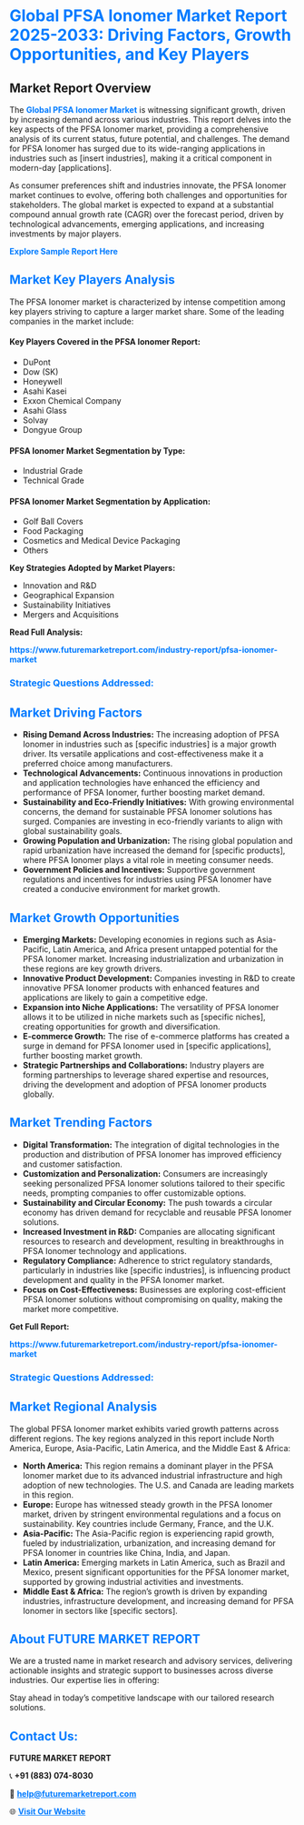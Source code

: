 <h1 style="color: #007BFF;">Global PFSA Ionomer Market Report 2025-2033: Driving Factors, Growth Opportunities, and Key Players</h1>

<section id="overview">
<h2>Market Report Overview</h2>
<p>The <a href="https://www.futuremarketreport.com/industry-report/pfsa-ionomer-market" style="color: #007BFF; text-decoration: none;"><strong>Global PFSA Ionomer Market</strong></a> is witnessing significant growth, driven by increasing demand across various industries. This report delves into the key aspects of the PFSA Ionomer market, providing a comprehensive analysis of its current status, future potential, and challenges. The demand for PFSA Ionomer has surged due to its wide-ranging applications in industries such as [insert industries], making it a critical component in modern-day [applications].</p>
<p>As consumer preferences shift and industries innovate, the PFSA Ionomer market continues to evolve, offering both challenges and opportunities for stakeholders. The global market is expected to expand at a substantial compound annual growth rate (CAGR) over the forecast period, driven by technological advancements, emerging applications, and increasing investments by major players.</p>
</section>

<section id="overview">
<p><a href="https://www.futuremarketreport.com/request-sample/reportId=89714" style="color: #007BFF; text-decoration: none;"><strong>Explore Sample Report Here</strong></a></p>
</section>

<section id="key-players">
<h2 style="color: #007BFF;">Market Key Players Analysis</h2>
<p>The PFSA Ionomer market is characterized by intense competition among key players striving to capture a larger market share. Some of the leading companies in the market include:</p>
<h4>Key Players Covered in the PFSA Ionomer Report:</h4>
<ul><li>DuPont</li><li>Dow (SK)</li><li>Honeywell</li><li>Asahi Kasei</li><li>Exxon Chemical Company</li><li>Asahi Glass</li><li>Solvay</li><li>Dongyue Group</li></ul>
<h4>PFSA Ionomer Market Segmentation by Type:</h4>
<ul><li>Industrial Grade</li><li>Technical Grade</li></ul>

<h4>PFSA Ionomer Market Segmentation by Application:</h4>
<ul><li>Golf Ball Covers</li><li>Food Packaging</li><li>Cosmetics and Medical Device Packaging</li><li>Others</li></ul>
<p><strong>Key Strategies Adopted by Market Players:</strong></p>
<ul>
<li>Innovation and R&D</li>
<li>Geographical Expansion</li>
<li>Sustainability Initiatives</li>
<li>Mergers and Acquisitions</li>
</ul>
</section>

<section>
<p><strong>Read Full Analysis: </strong></p><a href="https://www.futuremarketreport.com/industry-report/pfsa-ionomer-market" style="color: #007BFF; text-decoration: none;"><strong>https://www.futuremarketreport.com/industry-report/pfsa-ionomer-market</strong></a>
<h3 style="color: #007BFF;">Strategic Questions Addressed:</h3>
</section>

<section id="driving-factors">
<h2 style="color: #007BFF;">Market Driving Factors</h2>
<ul>
<li><strong>Rising Demand Across Industries:</strong> The increasing adoption of PFSA Ionomer in industries such as [specific industries] is a major growth driver. Its versatile applications and cost-effectiveness make it a preferred choice among manufacturers.</li>
<li><strong>Technological Advancements:</strong> Continuous innovations in production and application technologies have enhanced the efficiency and performance of PFSA Ionomer, further boosting market demand.</li>
<li><strong>Sustainability and Eco-Friendly Initiatives:</strong> With growing environmental concerns, the demand for sustainable PFSA Ionomer solutions has surged. Companies are investing in eco-friendly variants to align with global sustainability goals.</li>
<li><strong>Growing Population and Urbanization:</strong> The rising global population and rapid urbanization have increased the demand for [specific products], where PFSA Ionomer plays a vital role in meeting consumer needs.</li>
<li><strong>Government Policies and Incentives:</strong> Supportive government regulations and incentives for industries using PFSA Ionomer have created a conducive environment for market growth.</li>
</ul>
</section>

<section id="growth-opportunities">
<h2 style="color: #007BFF;">Market Growth Opportunities</h2>
<ul>
<li><strong>Emerging Markets:</strong> Developing economies in regions such as Asia-Pacific, Latin America, and Africa present untapped potential for the PFSA Ionomer market. Increasing industrialization and urbanization in these regions are key growth drivers.</li>
<li><strong>Innovative Product Development:</strong> Companies investing in R&D to create innovative PFSA Ionomer products with enhanced features and applications are likely to gain a competitive edge.</li>
<li><strong>Expansion into Niche Applications:</strong> The versatility of PFSA Ionomer allows it to be utilized in niche markets such as [specific niches], creating opportunities for growth and diversification.</li>
<li><strong>E-commerce Growth:</strong> The rise of e-commerce platforms has created a surge in demand for PFSA Ionomer used in [specific applications], further boosting market growth.</li>
<li><strong>Strategic Partnerships and Collaborations:</strong> Industry players are forming partnerships to leverage shared expertise and resources, driving the development and adoption of PFSA Ionomer products globally.</li>
</ul>
</section>

<section id="trending-factors">
<h2 style="color: #007BFF;">Market Trending Factors</h2>
<ul>
<li><strong>Digital Transformation:</strong> The integration of digital technologies in the production and distribution of PFSA Ionomer has improved efficiency and customer satisfaction.</li>
<li><strong>Customization and Personalization:</strong> Consumers are increasingly seeking personalized PFSA Ionomer solutions tailored to their specific needs, prompting companies to offer customizable options.</li>
<li><strong>Sustainability and Circular Economy:</strong> The push towards a circular economy has driven demand for recyclable and reusable PFSA Ionomer solutions.</li>
<li><strong>Increased Investment in R&D:</strong> Companies are allocating significant resources to research and development, resulting in breakthroughs in PFSA Ionomer technology and applications.</li>
<li><strong>Regulatory Compliance:</strong> Adherence to strict regulatory standards, particularly in industries like [specific industries], is influencing product development and quality in the PFSA Ionomer market.</li>
<li><strong>Focus on Cost-Effectiveness:</strong> Businesses are exploring cost-efficient PFSA Ionomer solutions without compromising on quality, making the market more competitive.</li>
</ul>
</section>

<section>
<p><strong>Get Full Report: </strong></p><a href="https://www.futuremarketreport.com/industry-report/pfsa-ionomer-market" style="color: #007BFF; text-decoration: none;"><strong>https://www.futuremarketreport.com/industry-report/pfsa-ionomer-market</strong></a>
<h3 style="color: #007BFF;">Strategic Questions Addressed:</h3>
</section>


<section id="regional-analysis">
<h2 style="color: #007BFF;">Market Regional Analysis</h2>
<p>The global PFSA Ionomer market exhibits varied growth patterns across different regions. The key regions analyzed in this report include North America, Europe, Asia-Pacific, Latin America, and the Middle East & Africa:</p>
<ul>
<li><strong>North America:</strong> This region remains a dominant player in the PFSA Ionomer market due to its advanced industrial infrastructure and high adoption of new technologies. The U.S. and Canada are leading markets in this region.</li>
<li><strong>Europe:</strong> Europe has witnessed steady growth in the PFSA Ionomer market, driven by stringent environmental regulations and a focus on sustainability. Key countries include Germany, France, and the U.K.</li>
<li><strong>Asia-Pacific:</strong> The Asia-Pacific region is experiencing rapid growth, fueled by industrialization, urbanization, and increasing demand for PFSA Ionomer in countries like China, India, and Japan.</li>
<li><strong>Latin America:</strong> Emerging markets in Latin America, such as Brazil and Mexico, present significant opportunities for the PFSA Ionomer market, supported by growing industrial activities and investments.</li>
<li><strong>Middle East & Africa:</strong> The region’s growth is driven by expanding industries, infrastructure development, and increasing demand for PFSA Ionomer in sectors like [specific sectors].</li>
</ul>
</section>

<footer>
<h2 style="color: #007BFF;">About FUTURE MARKET REPORT</h2>
<p>We are a trusted name in market research and advisory services, delivering actionable insights and strategic support to businesses across diverse industries. Our expertise lies in offering:</p>

<p>Stay ahead in today’s competitive landscape with our tailored research solutions.</p>

<h2 style="color: #007BFF;">Contact Us:</h2>
<p><strong>FUTURE MARKET REPORT</strong></p>
<p>📞 <strong>+91 (883) 074-8030</strong></p>
<p>📧 <strong><a href="mailto:help@futuremarketreport.com" style="color: #007BFF;">help@futuremarketreport.com</a></strong></p>
<p>🌐 <strong><a href="https://www.futuremarketreport.com/" style="color: #007BFF;">Visit Our Website</a></strong></p>
</footer>